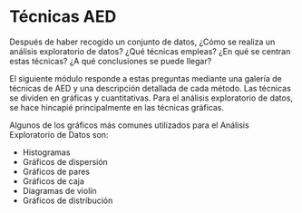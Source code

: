 # Técnicas AED

Después de haber recogido un conjunto de datos, ¿Cómo se realiza un análisis exploratorio de datos? ¿Qué técnicas empleas? ¿En qué se centran estas técnicas? ¿A qué conclusiones se puede llegar?

El siguiente módulo responde a estas preguntas mediante una galería de técnicas de AED y una descripción detallada de cada método. Las técnicas se dividen en gráficas y cuantitativas. Para el análisis exploratorio de datos, se hace hincapié principalmente en las técnicas gráficas.

Algunos de los gráficos más comunes utilizados para el Análisis Exploratorio de Datos son:
* Histogramas
* Gráficos de dispersión
* Gráficos de pares
* Gráficos de caja
* Diagramas de violín
* Gráficos de distribución